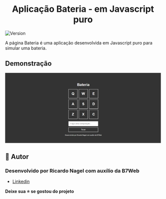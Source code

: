 <h1  align="center">Aplicação Bateria - em Javascript puro</h1>

<p><img  alt="Version"  src="https://img.shields.io/badge/version-0.1.0-blue.svg?cacheSeconds=2592000" /></p>

<p>
  A página Bateria é uma aplicação desenvolvida em Javascript puro para simular uma bateria.
</p>

<h2 id="demonstracao">Demonstração</h2>

<p>
  <span><img src="./img/Screen_1.PNG" /></span>
</p>

<h2 id="autora">👤 Autor</h2>

<h3>Desenvolvido por Ricardo Nagel com auxílio da B7Web</h3>

* [Linkedin](https://www.linkedin.com/in/ricardonagel/)

  
<strong align="center">Deixe sua ⭐️ se gostou do projeto</strong>

  
